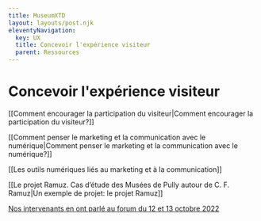 ```yaml
---
title: MuseumXTD  
layout: layouts/post.njk  
eleventyNavigation:
  key: UX
  title: Concevoir l'expérience visiteur
  parent: Ressources
---
```

# Concevoir l'expérience visiteur
[[Comment encourager la participation du visiteur|Comment encourager la participation du visiteur?]]

[[Comment penser le marketing et la communication avec le numérique|Comment penser le marketing et la communication avec le numérique?]]

[[Les outils numériques liés au marketing et à la communication]]

[[Le projet Ramuz. Cas d’étude des Musées de Pully autour de C. F. Ramuz|Un exemple de projet: le projet Ramuz]]

[Nos intervenants en ont parlé au forum du 12 et 13 octobre 2022](https://www.youtube.com/channel/UCTZJM5WsXDkH8QgMdACUNyw)



